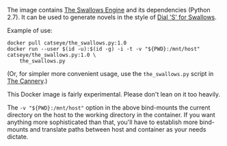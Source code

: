 The image contains [The Swallows Engine](https://catseye.tc/node/The%20Swallows%20Engine) and its dependencies (Python 2.7).  It can be used to generate novels in the style of [Dial 'S' for Swallows](https://catseye.tc/article/Texts.md#dial-s-for-swallows).

Example of use:

    docker pull catseye/the_swallows.py:1.0
    docker run --user $(id -u):$(id -g) -i -t -v "${PWD}:/mnt/host" catseye/the_swallows.py:1.0 \
        the_swallows.py

(Or, for simpler more convenient usage, use the `the_swallows.py` script in [The Cannery](https://git.catseye.tc/The-Cannery/).)

This Docker image is fairly experimental. Please don't lean on it too heavily.

The `-v "${PWD}:/mnt/host"` option in the above bind-mounts the current directory on the host to the working directory in the container.  If you want anything more sophisticated than that, you'll have to establish more bind-mounts and translate paths between host and container as your needs dictate.

